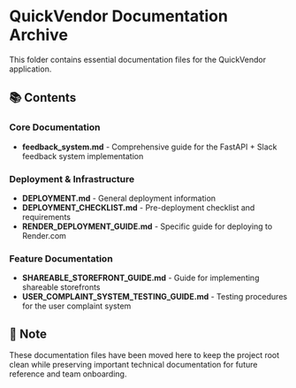 # QuickVendor Documentation Archive

This folder contains essential documentation files for the QuickVendor application.

## 📚 Contents

### Core Documentation
- **feedback_system.md** - Comprehensive guide for the FastAPI + Slack feedback system implementation

### Deployment & Infrastructure
- **DEPLOYMENT.md** - General deployment information
- **DEPLOYMENT_CHECKLIST.md** - Pre-deployment checklist and requirements
- **RENDER_DEPLOYMENT_GUIDE.md** - Specific guide for deploying to Render.com

### Feature Documentation
- **SHAREABLE_STOREFRONT_GUIDE.md** - Guide for implementing shareable storefronts
- **USER_COMPLAINT_SYSTEM_TESTING_GUIDE.md** - Testing procedures for the user complaint system

## 📝 Note

These documentation files have been moved here to keep the project root clean while preserving important technical documentation for future reference and team onboarding.

